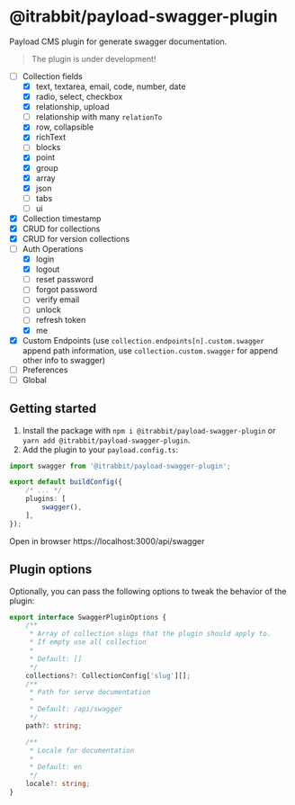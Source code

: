 # @itrabbit/payload-swagger-plugin

Payload CMS plugin for generate swagger documentation.

> The plugin is under development!

- [ ] Collection fields
    - [x] text, textarea, email, code, number, date
    - [x] radio, select, checkbox
    - [x] relationship, upload
    - [ ] relationship with many `relationTo` 
    - [x] row, collapsible
    - [x] richText
    - [ ] blocks
    - [x] point
    - [x] group
    - [x] array
    - [x] json 
    - [ ] tabs
    - [ ] ui
- [x] Collection timestamp
- [x] CRUD for collections
- [x] CRUD for version collections
- [ ] Auth Operations
  - [x] login
  - [x] logout
  - [ ] reset password
  - [ ] forgot password
  - [ ] verify email
  - [ ] unlock
  - [ ] refresh token
  - [x] me
- [x] Custom Endpoints (use `collection.endpoints[n].custom.swagger` append path information, use `collection.custom.swagger` for append other info to swagger)
- [ ] Preferences
- [ ] Global

## Getting started

1. Install the package with `npm i @itrabbit/payload-swagger-plugin` or `yarn add @itrabbit/payload-swagger-plugin`.
2. Add the plugin to your `payload.config.ts`:

```ts
import swagger from '@itrabbit/payload-swagger-plugin';

export default buildConfig({
    /* ... */
    plugins: [
        swagger(),
    ],
});
```

Open in browser https://localhost:3000/api/swagger

## Plugin options

Optionally, you can pass the following options to tweak the behavior of the plugin:

```ts
export interface SwaggerPluginOptions {
    /**
     * Array of collection slugs that the plugin should apply to.
     * If empty use all collection
     *
     * Default: []
     */
    collections?: CollectionConfig['slug'][];
    /**
     * Path for serve documentation
     *
     * Default: /api/swagger
     */
    path?: string;

    /**
     * Locale for documentation
     *
     * Default: en
     */
    locale?: string;
}
```
